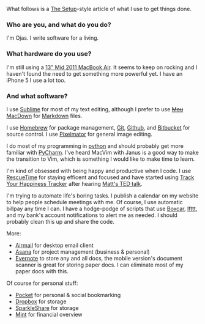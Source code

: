 What follows is a [The Setup](http://usesthis.com)-style article of what I use to get things done.

### Who are you, and what do you do?

I'm Ojas. I write software for a living.

### What hardware do you use?

I'm still using a [13" Mid 2011 MacBook Air](http://support.apple.com/kb/SP683). It seems to keep on rocking and I haven't found the need to get something more powerful yet. I have an iPhone 5 I use a lot too.

### And what software?

I use [Sublime](http://www.sublimetext.com) for most of my text editing, although I prefer to use ~~[Mou](http://mouapp.com)~~  [MacDown](http://macdown.uranusjr.com) for [Markdown](http://daringfireball.net/projects/markdown/) files.

I use [Homebrew](http://brew.sh) for package management, [Git](http://www.git-scm.com), [Github](https://github.com), and [Bitbucket](http://bitbucket.org) for source control. I use [Pixelmator](http://www.pixelmator.com) for general image editing.

I do most of my programming in [python](https://www.python.org) and should probably get more familiar with [PyCharm](http://www.jetbrains.com/pycharm/). I've heard MacVim with Janus is a good way to make the transition to Vim, which is something I would like to make time to learn.

I'm kind of obsessed with being happy and productive when I code. I use [RescueTime](https://www.rescuetime.com/) for staying efficent and focused and have started using [Track Your Happiness Tracker](https://www.trackyourhappiness.org/) after hearing [Matt's TED talk](http://www.ted.com/talks/matt_killingsworth_want_to_be_happier_stay_in_the_moment?language=en).

I'm trying to automate life's boring tasks. I publish a calendar on my website to help people schedule meetings with me.  Of course, I use automatic billpay any time I can. I have a hodge-podge of scripts that use [Boxcar](https://boxcar.io), [Ifttt](https://ifttt.com/), and my bank's account notifications to alert me as needed. I should probably clean this up and share the code.

More:

- [Airmail](http://airmailapp.com) for desktop email client
- [Asana](http://asana.com/) for project management (business & personal)
- [Evernote](http://evernote.com) to store any and all docs, the mobile version's document scanner is great for storing paper docs. I can eliminate most of my paper docs with this.

Of course for personal stuff:

- [Pocket](http://getpocket.com) for personal & social bookmarking
- [Dropbox](http://dropbox.com/) for storage
- [SparkleShare](http://sparkleshare.org/) for storage
- [Mint](https://www.mint.com/) for financial overview
